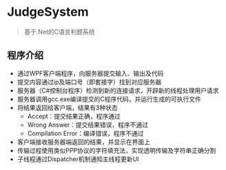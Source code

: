 # JudgeSystem
>基于.Net的C语言判题系统

## 程序介绍
* 通过WPF客户端程序，向服务器提交输入、输出及代码
* 提交内容通过ip及端口号（即套接字）找到对应服务器
* 服务器（C#控制台程序）检测到新的连接请求，开辟新的线程处理用户请求
* 服务器调用gcc.exe编译提交的C程序代码，并运行生成的可执行文件
* 将结果返回给客户端，结果有3种状态
  * Accept：提交结果正确，程序通过
  * Wrong Answer：提交结果错误，程序不通过
  * Compilation Error：编译错误，程序不通过
* 客户端接收服务器端返回的结果，并显示在界面上
* 传输过程使用类似PPP协议的字符填充法，实现透明传输及字符串正确分割
* 子线程通过Dispatcher机制通知主线程更新UI
